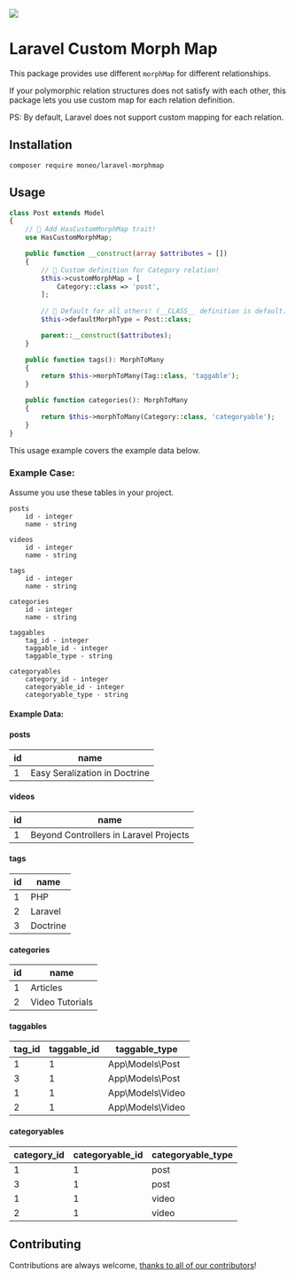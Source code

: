 ![](https://banners.beyondco.de/Custom%20Morph%20Map.png?theme=light&packageManager=composer+require&packageName=moneo%2Flaravel-morphmap&pattern=anchorsAway&style=style_1&description=Custom+morphMap+for+each+relation&md=1&showWatermark=0&fontSize=100px&images=link)

# Laravel Custom Morph Map

This package provides use different `morphMap` for different relationships.

If your polymorphic relation structures does not satisfy with each other, this package lets you use custom map for each
relation definition.

PS: By default, Laravel does not support custom mapping for each relation.

## Installation

    composer require moneo/laravel-morphmap

## Usage
```php
class Post extends Model
{
    // 🚀 Add HasCustomMorphMap trait!
    use HasCustomMorphMap;

    public function __construct(array $attributes = [])
    {
        // 👋 Custom definition for Category relation!    
        $this->customMorphMap = [
            Category::class => 'post',
        ];
        
        // 👋 Default for all others! (__CLASS__ definition is default. You don't need to add this.)
        $this->defaultMorphType = Post::class;

        parent::__construct($attributes);
    }

    public function tags(): MorphToMany
    {
        return $this->morphToMany(Tag::class, 'taggable');
    }

    public function categories(): MorphToMany
    {
        return $this->morphToMany(Category::class, 'categoryable');
    }
}
```

This usage example covers the example data below.

### Example Case:

Assume you use these tables in your project.

```
posts
    id - integer
    name - string
 
videos
    id - integer
    name - string
 
tags
    id - integer
    name - string
    
categories
    id - integer
    name - string
 
taggables
    tag_id - integer
    taggable_id - integer
    taggable_type - string
    
categoryables
    category_id - integer
    categoryable_id - integer
    categoryable_type - string
```

#### Example Data:

#### posts

| id | name                          |
|----|-------------------------------|
| 1  | Easy Seralization in Doctrine |

#### videos

| id | name                                   |
|----|----------------------------------------|
| 1  | Beyond Controllers in Laravel Projects |

#### tags

| id | name     |
|----|----------|
| 1  | PHP      |
| 2  | Laravel  |
| 3  | Doctrine |

#### categories

| id | name            |
|----|-----------------|
| 1  | Articles        |
| 2  | Video Tutorials |

#### taggables

| tag_id | taggable_id | taggable_type    |
|--------|-------------|------------------|
| 1      | 1           | App\Models\Post  |
| 3      | 1           | App\Models\Post  |
| 1      | 1           | App\Models\Video |
| 2      | 1           | App\Models\Video |

#### categoryables

| category_id | categoryable_id | categoryable_type |
|-------------|-----------------|-------------------|
| 1           | 1               | post              |
| 3           | 1               | post              |
| 1           | 1               | video             |
| 2           | 1               | video             |

## Contributing
Contributions are always welcome, [thanks to all of our contributors](https://github.com/moneo/laravel-morphmap/graphs/contributors)!
